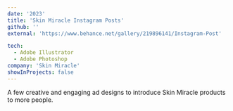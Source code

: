 ```yaml
---
date: '2023'
title: 'Skin Miracle Instagram Posts'
github: ''
external: 'https://www.behance.net/gallery/219896141/Instagram-Post'

tech:
  - Adobe Illustrator
  - Adobe Photoshop
company: 'Skin Miracle'
showInProjects: false
---
```


A few creative and engaging ad designs to introduce Skin Miracle products to more people.
